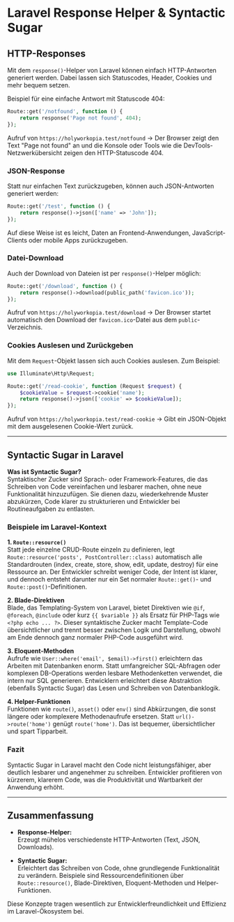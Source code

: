 # Laravel Response Helper & Syntactic Sugar

## HTTP-Responses

Mit dem `response()`-Helper von Laravel können einfach HTTP-Antworten generiert werden. Dabei lassen sich Statuscodes, Header, Cookies und mehr bequem setzen.

Beispiel für eine einfache Antwort mit Statuscode 404:

```php
Route::get('/notfound', function () {
    return response('Page not found', 404);
});
```

Aufruf von `https://holyworkopia.test/notfound` → Der Browser zeigt den Text "Page not found" an und die Konsole oder Tools wie die DevTools-Netzwerkübersicht zeigen den HTTP-Statuscode 404.

### JSON-Response

Statt nur einfachen Text zurückzugeben, können auch JSON-Antworten generiert werden:

```php
Route::get('/test', function () {
    return response()->json(['name' => 'John']);
});
```

Auf diese Weise ist es leicht, Daten an Frontend-Anwendungen, JavaScript-Clients oder mobile Apps zurückzugeben.

### Datei-Download

Auch der Download von Dateien ist per `response()`-Helper möglich:

```php
Route::get('/download', function () {
    return response()->download(public_path('favicon.ico'));
});
```

Aufruf von `https://holyworkopia.test/download` → Der Browser startet automatisch den Download der `favicon.ico`-Datei aus dem `public`-Verzeichnis.

### Cookies Auslesen und Zurückgeben

Mit dem `Request`-Objekt lassen sich auch Cookies auslesen. Zum Beispiel:

```php
use Illuminate\Http\Request;

Route::get('/read-cookie', function (Request $request) {
    $cookieValue = $request->cookie('name');
    return response()->json(['cookie' => $cookieValue]);
});
```

Aufruf von `https://holyworkopia.test/read-cookie` → Gibt ein JSON-Objekt mit dem ausgelesenen Cookie-Wert zurück.

---

## Syntactic Sugar in Laravel

**Was ist Syntactic Sugar?**  
Syntaktischer Zucker sind Sprach- oder Framework-Features, die das Schreiben von Code vereinfachen und lesbarer machen, ohne neue Funktionalität hinzuzufügen. Sie dienen dazu, wiederkehrende Muster abzukürzen, Code klarer zu strukturieren und Entwickler bei Routineaufgaben zu entlasten.

### Beispiele im Laravel-Kontext

**1. `Route::resource()`**  
Statt jede einzelne CRUD-Route einzeln zu definieren, legt `Route::resource('posts', PostController::class)` automatisch alle Standardrouten (index, create, store, show, edit, update, destroy) für eine Ressource an. Der Entwickler schreibt weniger Code, der Intent ist klarer, und dennoch entsteht darunter nur ein Set normaler `Route::get()`- und `Route::post()`-Definitionen.

**2. Blade-Direktiven**  
Blade, das Templating-System von Laravel, bietet Direktiven wie `@if`, `@foreach`, `@include` oder kurz `{{ $variable }}` als Ersatz für PHP-Tags wie `<?php echo ... ?>`. Dieser syntaktische Zucker macht Template-Code übersichtlicher und trennt besser zwischen Logik und Darstellung, obwohl am Ende dennoch ganz normaler PHP-Code ausgeführt wird.

**3. Eloquent-Methoden**  
Aufrufe wie `User::where('email', $email)->first()` erleichtern das Arbeiten mit Datenbanken enorm. Statt umfangreicher SQL-Abfragen oder komplexen DB-Operations werden lesbare Methodenketten verwendet, die intern nur SQL generieren. Entwicklern erleichtert diese Abstraktion (ebenfalls Syntactic Sugar) das Lesen und Schreiben von Datenbanklogik.

**4. Helper-Funktionen**  
Funktionen wie `route()`, `asset()` oder `env()` sind Abkürzungen, die sonst längere oder komplexere Methodenaufrufe ersetzen. Statt `url()->route('home')` genügt `route('home')`. Das ist bequemer, übersichtlicher und spart Tipparbeit.

### Fazit

Syntactic Sugar in Laravel macht den Code nicht leistungsfähiger, aber deutlich lesbarer und angenehmer zu schreiben. Entwickler profitieren von kürzerem, klarerem Code, was die Produktivität und Wartbarkeit der Anwendung erhöht.

---

## Zusammenfassung

- **Response-Helper:**  
  Erzeugt mühelos verschiedenste HTTP-Antworten (Text, JSON, Downloads).

- **Syntactic Sugar:**  
  Erleichtert das Schreiben von Code, ohne grundlegende Funktionalität zu verändern. Beispiele sind Ressourcendefinitionen über `Route::resource()`, Blade-Direktiven, Eloquent-Methoden und Helper-Funktionen.

Diese Konzepte tragen wesentlich zur Entwicklerfreundlichkeit und Effizienz im Laravel-Ökosystem bei.
```